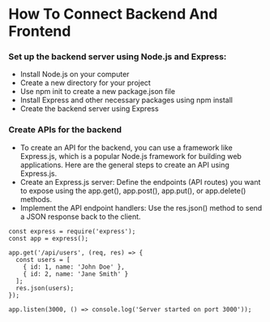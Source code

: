 # How To Connect Backend And Frontend
### Set up the backend server using Node.js and Express:
- Install Node.js on your computer
- Create a new directory for your project
- Use npm init to create a new package.json file
- Install Express and other necessary packages using npm install
- Create the backend server using Express

### Create APIs for the backend
- To create an API for the backend, you can use a framework like Express.js, which is a popular Node.js framework for building web applications. Here are the general steps to create an API using Express.js.
- Create an Express.js server: Define the endpoints (API routes) you want to expose using the app.get(), app.post(), app.put(), or app.delete() methods.
- Implement the API endpoint handlers: Use the res.json() method to send a JSON response back to the client.
```
const express = require('express');
const app = express();

app.get('/api/users', (req, res) => {
  const users = [
    { id: 1, name: 'John Doe' },
    { id: 2, name: 'Jane Smith' }
  ];
  res.json(users);
});

app.listen(3000, () => console.log('Server started on port 3000'));

```

